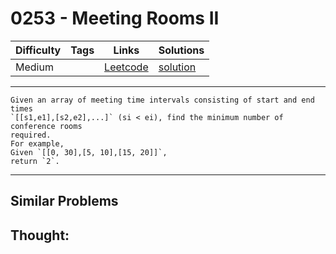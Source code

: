 # 0253 - Meeting Rooms II

Difficulty  | Tags | Links | Solutions
----------- | ---- | ----- | -----
Medium |  | [Leetcode](https://leetcode.com/problems/meeting-rooms-ii) | [solution](https://leetcode.com/problems/meeting-rooms-ii/solution/)


-----------

```
Given an array of meeting time intervals consisting of start and end times
`[[s1,e1],[s2,e2],...]` (si < ei), find the minimum number of conference rooms
required.
For example,
Given `[[0, 30],[5, 10],[15, 20]]`,
return `2`.
```

-----------


## Similar Problems




## Thought:
